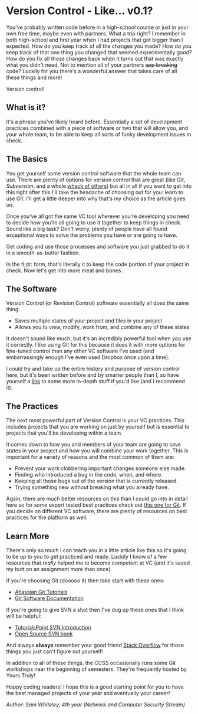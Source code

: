 <h1>Version Control - Like... v0.1?</h1>

You've probably written code before in a high-school course or just in your own
free time, maybe even with partners. What a trip right? I remember in both
high-school and first year when I had projects that got bigger than I expected.
How do you keep track of all the changes you made? How do you keep track of
that one thing you changed that seemed experimentally good? How do you fix all
those changes back when it turns out that was exactly what you didn't need. Not
to mention all of your partners ~~app breaking~~ code? Luckily for you there's
a wonderful answer that takes care of all these things and more!

Version control!

## What is it?

It's a phrase you've likely heard before. Essentially a set of development
practices combined with a piece of software or two that will allow you, and
your whole team, to be able to keep all sorts of funky development issues in
check.

## The Basics

You get yourself some version control software that the whole team can use.
There are plenty of options for version control that are great (like *Git*,
*Subversion*, and a whole [whack of
others](https://en.wikipedia.org/wiki/List_of_revision_control_software)) but
all in all if you want to get into this right after this I'll take the headache
of choosing out for you: learn to use Git. I'll get a little deeper into why
that's my choice as the article goes on.

Once you've all got the same VC tool wherever you're developing you need to
decide how you're all going to use it together to keep things in check. Sound
like a big task? Don't worry, plenty of people have all found exceptional ways
to solve the problems you have or are going to have.

Get coding and use those processes and software you just grabbed to do it in a
smooth-as-butter fashion.

In the tl;dr: form, that's literally it to keep the code portion of your
project in check. Now let's get into more meat and bones.

## The Software

Version Control (or Revision Control) software essentially all does the same
thing:

- Saves multiple states of your project and files in your project
- Allows you to view, modify, work from, and combine any of these states

It doesn't sound like much, but it's an incredibly powerful tool when you use
it correctly. I like using Git for this because it does it with more options
for fine-tuned control than any other VC software I've used (and embarrassingly
enough I've even used Dropbox once upon a time).

I could try and take up the entire history and purpose of version control here,
but it's been written before and by smarter people than I, so have yourself a
[link](htts://git-scm.com/book/en/v2/Getting-Started-About-Version-Control) to
some more in-depth stuff if you'd like (and I recommend it).

## The Practices

The next most powerful part of Version Control is your VC practices. This
includes projects that you are working on just by yourself but is essential to
projects that you'll be developing within a team.

It comes down to how you and members of your team are going to save states in
your project and how you will combine your work together. This is important for
a variety of reasons and the most common of them are:

- Prevent your work clobbering important changes someone else made.
- Finding who introduced a bug in the code, when, and where.
- Keeping all those bugs out of the version that is currently released.
- Trying something new without breaking what you already have.

Again, there are much better resources on this than I could go into in detail
here so for some expert tested best practices check out [this one for
Git](https://www.atlassian.com/git/tutorials/comparing-workflows). If you
decide on different VC software, there are plenty of resources on best
practices for the platform as well.

## Learn More

There's only so much I can teach you in a little article like this so it's
going to be up to you to get practiced and ready. Luckily I know of a few
resources that *really* helped me to become competent at VC (and it's saved my
butt on an assignment more than once).

If you're choosing Git (dooooo it) then take start with these ones:

- [Atlassian Git Tutorials](https://www.atlassian.com/git/tutorials)
- [Git Software Documentation](https://git-scm.com/doc)

If you're going to give SVN a shot then I've dug up these ones that I think
will be helpful:

- [TutorialsPoint SVN Introduction](http://www.tutorialspoint.com/svn)
- [Open Source SVN book](http://svnbook.red-bean.com)

And always **always** remember your good friend [Stack
Overflow](http://stackoverflow.com) for those things you just can't figure out
yourself!

In addition to all of these things, the CCSS occasionally runs some Git
workshops near the beginning of semesters. They're frequently hosted by Yours
Truly!

Happy coding readers! I hope this is a good starting point for you to have the
best managed projects of your year and eventually your career!

*Author: Sam Whiteley, 4th year   (Network and Computer Security Stream)*

